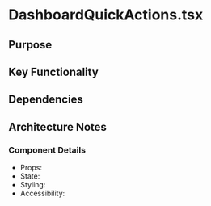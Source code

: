 # DashboardQuickActions.tsx

## Purpose

## Key Functionality

## Dependencies

## Architecture Notes

### Component Details
- Props: 
- State: 
- Styling: 
- Accessibility: 
